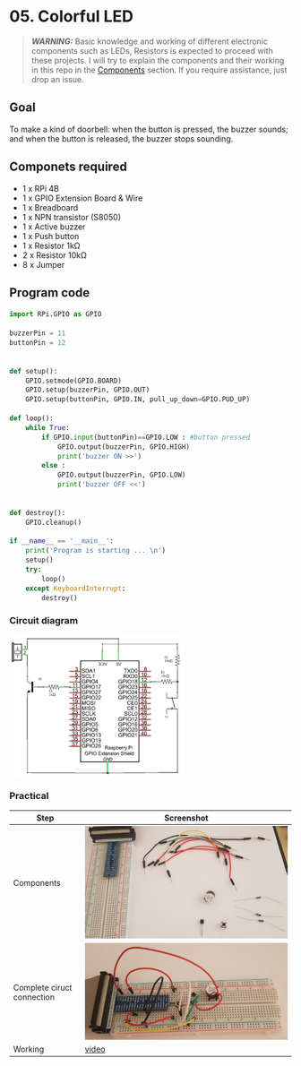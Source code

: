 # 05. Colorful LED

> **_WARNING:_** Basic knowledge and working of different electronic components such as LEDs, Resistors is expected to proceed with these projects. I will try to explain the components and their working in this repo in the [Components](../00_Components/README.md) section. If you require assistance, just drop an issue.

## Goal

To make a kind of doorbell: when the button is pressed, the buzzer sounds; and when the button is released, the buzzer stops sounding.

## Componets required

- 1 x RPi 4B
- 1 x GPIO Extension Board & Wire
- 1 x Breadboard
- 1 x NPN transistor (S8050)
- 1 x Active buzzer
- 1 x Push button
- 1 x Resistor 1kΩ
- 2 x Resistor 10kΩ
- 8 x Jumper

## Program code

```python
import RPi.GPIO as GPIO

buzzerPin = 11
buttonPin = 12


def setup():
    GPIO.setmode(GPIO.BOARD)
    GPIO.setup(buzzerPin, GPIO.OUT)
    GPIO.setup(buttonPin, GPIO.IN, pull_up_down=GPIO.PUD_UP)

def loop():
    while True:
        if GPIO.input(buttonPin)==GPIO.LOW : #button pressed
            GPIO.output(buzzerPin, GPIO.HIGH)
            print('buzzer ON >>')
        else :
            GPIO.output(buzzerPin, GPIO.LOW)
            print('buzzer OFF <<')


def destroy():
    GPIO.cleanup()

if __name__ == '__main__':
    print('Program is starting ... \n')
    setup()
    try:
        loop()
    except KeyboardInterrupt:
        destroy()

```

### Circuit diagram

<img src="./img/01_circuit_diagram.png" alt="circuit_diagram" height=250></img>

### Practical

| Step                       | Screenshot                           |
| -------------------------- | ------------------------------------ |
| Components                 | ![](./img/02_components.jpg)         |
| Complete ciruct connection | ![](./img/03_circuit_connection.jpg) |
| Working                    | [video](./img/04_working.mp4)            |
